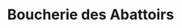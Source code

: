 ---
title: "Boucherie des Abattoirs"
url: /fleury-les-aubrais/boucherie-des-abattoirs/
shop: boucherie
---
